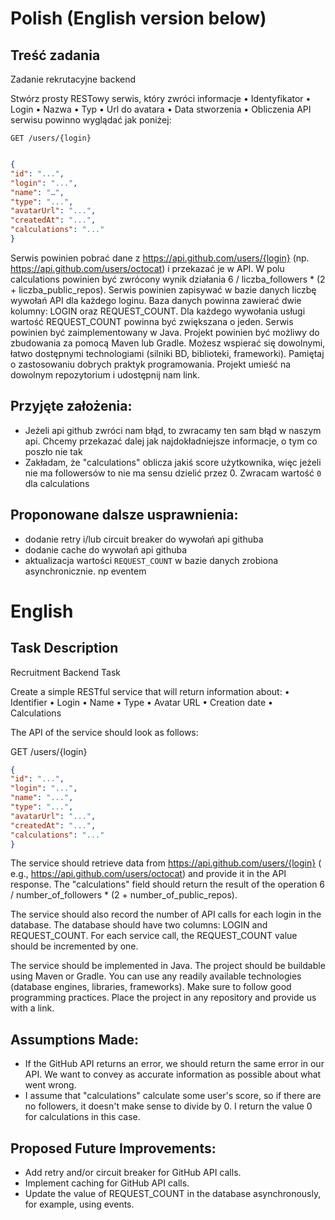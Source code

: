 # Polish (English version below)

## Treść zadania

Zadanie rekrutacyjne backend

Stwórz prosty RESTowy serwis, który zwróci informacje
• Identyfikator
• Login
• Nazwa
• Typ
• Url do avatara
• Data stworzenia
• Obliczenia
API serwisu powinno wyglądać jak poniżej:

`GET /users/{login}`

```json

{
"id": "...",
"login": "...",
"name": "…",
"type": "...",
"avatarUrl": "...",
"createdAt": "...",
"calculations": "..."
}
```

Serwis powinien pobrać dane z https://api.github.com/users/{login} (np.
https://api.github.com/users/octocat) i przekazać je w API. W polu calculations powinien być
zwrócony wynik działania 6 / liczba_followers * (2 + liczba_public_repos).
Serwis powinien zapisywać w bazie danych liczbę wywołań API dla każdego loginu.
Baza danych powinna zawierać dwie kolumny: LOGIN oraz REQUEST_COUNT. Dla każdego wywołania
usługi wartość REQUEST_COUNT powinna być zwiększana o jeden.
Serwis powinien być zaimplementowany w Java. Projekt powinien być możliwy do zbudowania za
pomocą Maven lub Gradle. Możesz wspierać się dowolnymi, łatwo dostępnymi technologiami (silniki
BD, biblioteki, frameworki).
Pamiętaj o zastosowaniu dobrych praktyk programowania.
Projekt umieść na dowolnym repozytorium i udostępnij nam link.

## Przyjęte założenia:

- Jeżeli api github zwróci nam błąd, to zwracamy ten sam błąd w naszym api. Chcemy przekazać dalej
  jak najdokładniejsze informacje, o tym co poszło nie tak
- Zakładam, że "calculations" oblicza jakiś score użytkownika, więc jeżeli nie ma followersów to nie
  ma sensu dzielić przez 0. Zwracam wartość `0` dla calculations

## Proponowane dalsze usprawnienia:

- dodanie retry i/lub circuit breaker do wywołań api githuba
- dodanie cache do wywołań api githuba
- aktualizacja wartości `REQUEST_COUNT` w bazie danych zrobiona asynchronicznie. np eventem

# English

## Task Description

Recruitment Backend Task

Create a simple RESTful service that will return information about:
• Identifier
• Login
• Name
• Type
• Avatar URL
• Creation date
• Calculations

The API of the service should look as follows:

GET /users/{login}

```json
{
"id": "...",
"login": "...",
"name": "...",
"type": "...",
"avatarUrl": "...",
"createdAt": "...",
"calculations": "..."
}
```

The service should retrieve data from https://api.github.com/users/{login} (
e.g., https://api.github.com/users/octocat) and provide it in the API response. The "calculations"
field should return the result of the operation 6 / number_of_followers * (2 +
number_of_public_repos).

The service should also record the number of API calls for each login in the database. The database
should have two columns: LOGIN and REQUEST_COUNT. For each service call, the REQUEST_COUNT value
should be incremented by one.

The service should be implemented in Java. The project should be buildable using Maven or Gradle.
You can use any readily available technologies (database engines, libraries, frameworks). Make sure
to follow good programming practices. Place the project in any repository and provide us with a
link.

## Assumptions Made:

- If the GitHub API returns an error, we should return the same error in our API. We want to convey
  as accurate information as possible about what went wrong.
- I assume that "calculations" calculate some user's score, so if there are no followers, it doesn't
  make sense to divide by 0. I return the value 0 for calculations in this case.

## Proposed Future Improvements:

- Add retry and/or circuit breaker for GitHub API calls.
- Implement caching for GitHub API calls.
- Update the value of REQUEST_COUNT in the database asynchronously, for example, using events.